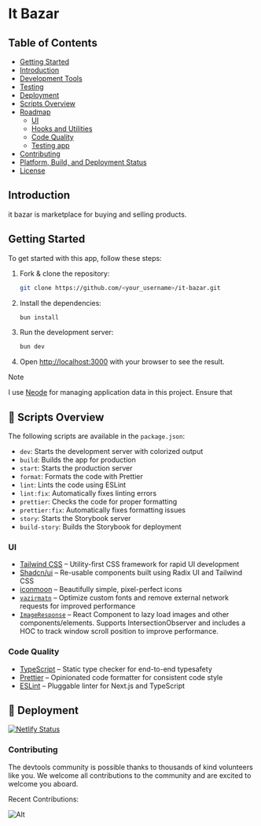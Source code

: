<p align="center">
  <h1>It Bazar</h1>
</p>

## Table of Contents

- [Getting Started](#getting-started)
- [Introduction](#introduction)
- [Development Tools](#development-tools)
- [Testing](#testing)
- [Deployment](#deployment)
- [Scripts Overview](#scripts-overview)
- [Roadmap](#roadmap)
  - [UI](#ui)
  - [Hooks and Utilities](#hooks-and-utilities)
  - [Code Quality](#code-quality)
  - [Testing app](#testing-app)
- [Contributing](#contributing)
- [Platform, Build, and Deployment Status](#platform-build-and-deployment-status)
- [License](#license)

## Introduction

it bazar is marketplace for buying and selling products.

## Getting Started

To get started with this app, follow these steps:

1. Fork & clone the repository:

   ```bash
   git clone https://github.com/<your_username>/it-bazar.git
   ```

2. Install the dependencies:

   ```bash
   bun install
   ```

3. Run the development server:

   ```bash
   bun dev
   ```

4. Open [http://localhost:3000](http://localhost:3000) with your browser to see the result.

> [!NOTE]  
> I use [Neode](https://github.com/adam-cowley/neode) for managing application data in this project. Ensure that

## 📃 Scripts Overview

The following scripts are available in the `package.json`:

- `dev`: Starts the development server with colorized output
- `build`: Builds the app for production
- `start`: Starts the production server
- `format`: Formats the code with Prettier
- `lint`: Lints the code using ESLint
- `lint:fix`: Automatically fixes linting errors
- `prettier`: Checks the code for proper formatting
- `prettier:fix`: Automatically fixes formatting issues
- `story`: Starts the Storybook server
- `build-story`: Builds the Storybook for deployment
<!-- - `test`: Runs unit and integration tests
- `test:ui`: Runs end-to-end tests in headless mode
- `coverage`: checking for how many of your code is tested -->

### UI

- [Tailwind CSS](https://tailwindcss.com/) – Utility-first CSS framework for rapid UI development
- [Shadcn/ui](https://ui.shadcn.com/) – Re-usable components built using Radix UI and Tailwind CSS
- [iconmoon](https://icomoon.io/) – Beautifully simple, pixel-perfect icons
- [`vazirmatn`](https://github.com/rastikerdar/vazirmatn) – Optimize custom fonts and remove external network requests for improved performance
- [`ImageResponse`](https://github.com/rastikerdar/vazirmatn) – React Component to lazy load images and other components/elements. Supports IntersectionObserver and includes a HOC to track window scroll position to improve performance.

### Code Quality

- [TypeScript](https://www.typescriptlang.org/) – Static type checker for end-to-end typesafety
- [Prettier](https://prettier.io/) – Opinionated code formatter for consistent code style
- [ESLint](https://eslint.org/) – Pluggable linter for Next.js and TypeScript

## 🚀 Deployment

[![Netlify Status](https://api.netlify.com/api/v1/badges/5f2f5a67-5ed3-4c1f-a60f-969373eaa7b9/deploy-status)](https://app.netlify.com/sites/it-bazar/deploys)

### Contributing

The devtools community is possible thanks to thousands of kind volunteers like you. We welcome all contributions to the community and are excited to welcome you aboard.

Recent Contributions:

![Alt](https://repobeats.axiom.co/api/embed/2e03ead0ac56cf78a6eb6852efa4e3c78e0cff11.svg 'Repobeats analytics image')
